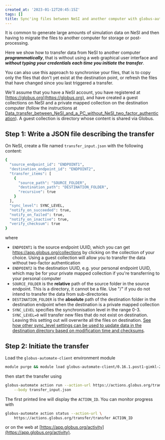 ```yaml
---
created_at: '2023-01-12T20:45:15Z'
tags: []
title: Sync'ing files between NeSI and another computer with globus-automate
---
```


It is common to generate large amounts of simulation data on NeSI and
then having to migrate the files to another computer for storage or
post-processing.

Here we show how to transfer data from NeSI to another computer
***programmatically***, that is without using a web graphical user
interface and ***without typing your credentials each time you initiate
the transfer***.

You can also use this approach to synchronise your files, that is to
copy only the files that don't yet exist at the destination point, or
refresh the files that have changed since you last triggered a transfer.

We'll assume that you have a NeSI account, you have registered at
[https://globus.org](https://globus.org), and have created a guest collections on NeSI
and a private mapped collection on the destination computer (follow the
instructions at
[Data_transfer_between_NeSI_and_a_PC_without_NeSI_two_factor_authentication](../../Storage/Data_Transfer_Services/Data_transfer_between_NeSI_and_a_PC_without_NeSI_two_factor_authentication.md)).
A guest collection is directory whose content is shared via Globus.

## Step 1: Write a JSON file describing the transfer

On NeSI, create a file named `transfer_input.json` with the following
content:

``` sh
{
  "source_endpoint_id": "ENDPOINT1",
  "destination_endpoint_id": "ENDPOINT2",
  "transfer_items": [
    {
      "source_path": "SOURCE_FOLDER",
      "destination_path": "DESTINATION_FOLDER",
      "recursive": true
    }
  ],
  "sync_level": SYNC_LEVEL, 
  "notify_on_succeeded": true,
  "notify_on_failed": true,
  "notify_on_inactive": true,
  "verify_checksum": true
}
```

where

- `ENDPOINT1` is the source endpoint UUID, which you can get
    <https://app.globus.org/collections> by clicking on the collection
    of your choice. Using a guest collection will allow you to transfer
    the data without two-factor authentication
- `ENDPOINT2` is the destination UUID, e.g. your personal endpoint
    UUID, which may be for your private mapped collection if you're
    transferring to your personal computer
- `SOURCE_FOLDER` is the **relative** path of the source folder in the
    source endpoint. This is a directory, it cannot be a file. Use "/"
    if you do not intend to transfer the data from sub-directories
- `DESTINATION_FOLDER` is the **absolute** path of the destination
    folder in the destination endpoint when the destination is a private
    mapped collection
- `SYNC_LEVEL` specifies the synchronisation level in the range 0-3.
    `SYNC_LEVEL=0` will transfer new files that do not exist on
    destination. Leaving this setting out will overwrite all the files
    on destination.
    [See how other sync\_level settings can be used to update data in
    the destination directory based on modification time and checksums](https://docs.globus.org/api/transfer/task_submit/#transfer_specific_fields).

## Step 2: Initiate the transfer

Load the `globus-automate-client` environment module

```sh
module purge && module load globus-automate-client/0.16.1.post1-gimkl-2022
```

then start the transfer using

```sh
globus-automate action run --action-url https://actions.globus.org/transfer/transfer \
    --body transfer_input.json
```

The first printed line will display the `ACTION_ID`. You can monitor
progress with

```sh
globus-automate action status --action-url \
    https://actions.globus.org/transfer/transfer ACTION_ID
```

or on the web at [https://app.globus.org/activity](https://app.globus.org/activity).
